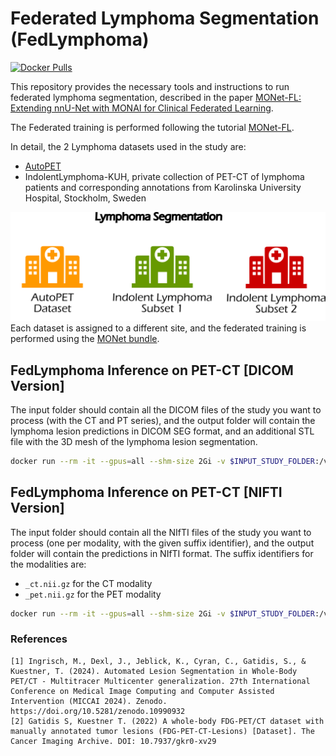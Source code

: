 # Federated Lymphoma Segmentation (FedLymphoma)

[![Docker Pulls](https://img.shields.io/docker/pulls/maiacloud/lymphoma-x64-workstation-dgpu-linux-amd64)](https://hub.docker.com/r/maiacloud/lymphoma-x64-workstation-dgpu-linux-amd64)

This repository provides the necessary tools and instructions to run federated lymphoma segmentation, described in the paper [MONet-FL: Extending nnU-Net with MONAI for Clinical Federated Learning](). 

The Federated training is performed following the tutorial [MONet-FL](https://github.com/SimoneBendazzoli93/MONet-Bundle/blob/main/MONet-FL.ipynb).


In detail, the 2 Lymphoma datasets used in the study are:
- [AutoPET](https://zenodo.org/records/10990932)
- IndolentLymphoma-KUH, private collection of PET-CT of lymphoma patients and corresponding annotations from Karolinska University Hospital, Stockholm, Sweden

![](./images/Dataset.png)
Each dataset is assigned to a different site, and the federated training is performed using the [MONet bundle](https://github.com/SimoneBendazzoli93/MONet-Bundle).

## FedLymphoma Inference on PET-CT [DICOM Version]

The input folder should contain all the DICOM files of the study you want to process (with the CT and PT series), and the output folder will contain the lymphoma lesion predictions in DICOM SEG format, and an additional STL file with the 3D mesh of the lymphoma lesion segmentation.


```bash
docker run --rm -it --gpus=all --shm-size 2Gi -v $INPUT_STUDY_FOLDER:/var/holoscan/input -v $PREDICTIONS_FOLDER:/var/holoscan/output maiacloud/lymphoma-x64-workstation-dgpu-linux-amd64:1.0
```

## FedLymphoma Inference on PET-CT [NIFTI Version]

The input folder should contain all the NIfTI files of the study you want to process (one per modality, with the given suffix identifier), and the output folder will contain the predictions in NIfTI format.
The suffix identifiers for the modalities are:
- `_ct.nii.gz` for the CT modality
- `_pet.nii.gz` for the PET modality


```bash
docker run --rm -it --gpus=all --shm-size 2Gi -v $INPUT_STUDY_FOLDER:/var/holoscan/input -v $PREDICTIONS_FOLDER:/var/holoscan/output maiacloud/lymphoma-x64-workstation-dgpu-linux-amd64:1.0-nifti
```

### References

    [1] Ingrisch, M., Dexl, J., Jeblick, K., Cyran, C., Gatidis, S., & Kuestner, T. (2024). Automated Lesion Segmentation in Whole-Body PET/CT - Multitracer Multicenter generalization. 27th International Conference on Medical Image Computing and Computer Assisted Intervention (MICCAI 2024). Zenodo. https://doi.org/10.5281/zenodo.10990932
    [2] Gatidis S, Kuestner T. (2022) A whole-body FDG-PET/CT dataset with manually annotated tumor lesions (FDG-PET-CT-Lesions) [Dataset]. The Cancer Imaging Archive. DOI: 10.7937/gkr0-xv29 